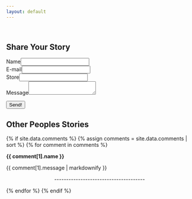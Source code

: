 ```yaml
---
layout: default
---
```



<br>
<!-- Navigation -->
<div markdown="0">
<a id="ddmenuLink" href="../menuBar.html"></a>
<div class="element">
<h2>Share Your Story</h2>

<form method="POST" action="https://savefrys.herokuapp.com/v3/entry/github/xnastasia/savefrys.com/main/comments">
  <input name="options[redirect]" type="hidden" value="https://savefrys.com/share">
  <!-- e.g. "2016-01-02-this-is-a-post"
  <!--input name="options[slug]" type="hidden" value="{{ page.slug }}" -->
  <div class="story"><label>Name<input name="fields[name]" type="text"></label><br/>
  <label>E-mail<input name="fields[email]" type="email"></label><br/>
  <label>Store<input name="fields[store]" type="text"></label><br/>
  <label>Message<textarea name="fields[message]"></textarea></label><br/>

  <button type="submit">Send!</button>
  </div>
</form>
</div>
<div class="element">
<h2>Other Peoples Stories</h2>
<!-- Comments -->
  
  <!-- TODO: Make it sort by most recent not by most old. Also add time and date stamp -->

{% if site.data.comments %}
  {% assign comments = site.data.comments | sort %}
    {% for comment in comments %}
      <div class=""><label>
        <strong>{{ comment[1].name }}</strong>
      </label>
      <p>{{ comment[1].message | markdownify }}</p>
      <p style="text-align: center;">--------------------------------------</p>
  {% endfor %}
{% endif %}
    </div>
</div>

</div>


